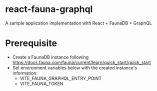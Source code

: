 # react-fauna-graphql

A sample application implementation with React + FaunaDB + GraphQL

# Prerequisite
- Create a FaunaDB instance following https://docs.fauna.com/fauna/current/learn/quick_start/quick_start
- Set environment variables below with the created instance's information:
  - VITE_FAUNA_GRAPHQL_ENTRY_POINT
  - VITE_FAUNA_TOKEN
